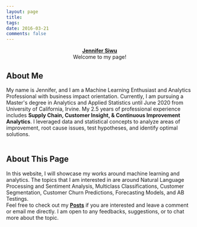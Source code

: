 ```yaml
---
layout: page
title: 
tags: 
date: 2016-03-21
comments: false
---
```

    
<center><a href="https://jsiwu94.github.io"><b>Jennifer Siwu</b><br>
    </a>Welcome to my page!</center>

## About Me

My name is Jennifer, and I am a Machine Learning Enthusiast and Analytics Professional with business impact orientation. Currently, I am pursuing a Master's degree in Analytics and Applied Statistics until June 2020 from University of California, Irvine. My 2.5 years of professional experience includes **Supply Chain, Customer Insight, & Continuous Improvement Analytics**.
I leveraged data and statistical concepts to analyze areas of improvement, root cause issues, test hypotheses, and identify optimal solutions.
<br>
<br>

## About This Page

In this website, I will showcase my works around machine learning and analytics. 
The topics that I am interested in are around Natural Language Processing and Sentiment Analysis, Multiclass Classifications, Customer Segmentation, Customer Churn Predictions, Forecasting Models, and AB Testings. <br>
Feel free to check out my <a href="https://jsiwu94.github.io/posts/"><b>Posts</b></a> if you are interested and leave a comment or email me directly. I am open to any feedbacks, suggestions, or to chat more about the topic.


